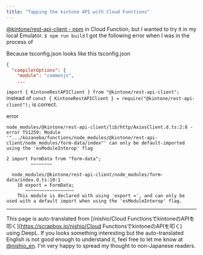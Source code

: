 ```yaml
---
title: "Tapping the kintone API with Cloud Functions"
---
```


[@kintone/rest-api-client - npm](https://www.npmjs.com/package/@kintone/rest-api-client)
in Cloud Function, but I wanted to try it in my local Emulator.
`$ npm run build`
I got the following error when I was in the process of

Because tsconfig.json looks like this
tsconfig.json

```json
{
  "compilerOptions": {
    "module": "commonjs",
    ...
```


`import { KintoneRestAPIClient } from "@kintone/rest-api-client";`
instead of
`const { KintoneRestAPIClient } = require("@kintone/rest-api-client");`
is correct.

error

```
node_modules/@kintone/rest-api-client/lib/http/AxiosClient.d.ts:2:8 - error TS1259: Module '".../kozaneba/functions/node_modules/@kintone/rest-api-client/node_modules/form-data/index"' can only be default-imported using the 'esModuleInterop' flag

2 import FormData from "form-data";
         ~~~~~~~~

  node_modules/@kintone/rest-api-client/node_modules/form-data/index.d.ts:10:1
    10 export = FormData;
       ~~~~~~~~~~~~~~~~~~
    This module is declared with using 'export =', and can only be used with a default import when using the 'esModuleInterop' flag.
```



---
This page is auto-translated from [/nishio/Cloud FunctionsでkintoneのAPIを叩く](https://scrapbox.io/nishio/Cloud FunctionsでkintoneのAPIを叩く) using DeepL. If you looks something interesting but the auto-translated English is not good enough to understand it, feel free to let me know at [@nishio_en](https://twitter.com/nishio_en). I'm very happy to spread my thought to non-Japanese readers.